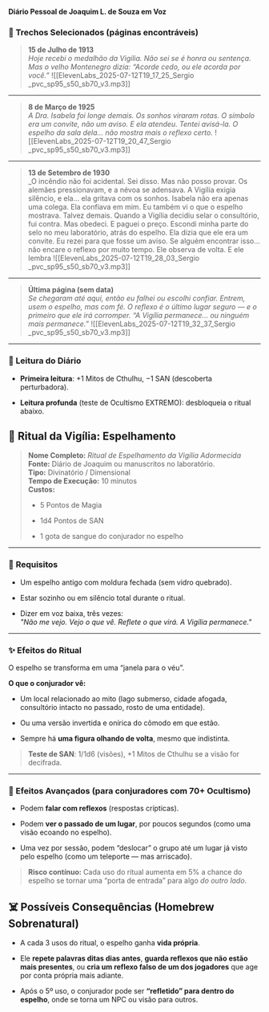 **Diário Pessoal de Joaquim L. de Souza em Voz**   
### 📝 Trechos Selecionados (páginas encontráveis)

> **15 de Julho de 1913**  
> _Hoje recebi o medalhão da Vigília. Não sei se é honra ou sentença. Mas o velho Montenegro dizia: “Acorde cedo, ou ele acorda por você.”_
> ![[ElevenLabs_2025-07-12T19_17_25_Sergio _pvc_sp95_s50_sb70_v3.mp3]]

---

> **8 de Março de 1925**  
> _A Dra. Isabela foi longe demais. Os sonhos viraram rotas. O símbolo era um convite, não um aviso. E ela atendeu. Tentei avisá-la. O espelho da sala dela... não mostra mais o reflexo certo._
> ![[ElevenLabs_2025-07-12T19_20_47_Sergio _pvc_sp95_s50_sb70_v3.mp3]]

---

> **13 de Setembro de 1930**  
_O incêndio não foi acidental. Sei disso. Mas não posso provar. Os alemães pressionavam, e a névoa se adensava. A Vigília exigia silêncio, e ela... ela gritava com os sonhos.
Isabela não era apenas uma colega. Ela confiava em mim. Eu também vi o que o espelho mostrava. Talvez demais.
Quando a Vigília decidiu selar o consultório, fui contra. Mas obedeci. E paguei o preço.
Escondi minha parte do selo no meu laboratório, atrás do espelho. Ela dizia que ele era um convite. Eu rezei para que fosse um aviso.
Se alguém encontrar isso… não encare o reflexo por muito tempo. Ele observa de volta. E ele lembra
>![[ElevenLabs_2025-07-12T19_28_03_Sergio _pvc_sp95_s50_sb70_v3.mp3]]



---

> **Última página (sem data)**  
> _Se chegaram até aqui, então eu falhei ou escolhi confiar. Entrem, usem o espelho, mas com fé. O reflexo é o último lugar seguro — e o primeiro que ele irá corromper._
> _“A Vigília permanece... ou ninguém mais permanece.”_
> ![[ElevenLabs_2025-07-12T19_32_37_Sergio _pvc_sp95_s50_sb70_v3.mp3]]

---
### 🎲 Leitura do Diário

- **Primeira leitura**: +1 Mitos de Cthulhu, −1 SAN (descoberta perturbadora).
    
- **Leitura profunda** (teste de Ocultismo EXTREMO): desbloqueia o ritual abaixo.
## 🔮 **Ritual da Vigília: Espelhamento**

> **Nome Completo:** _Ritual de Espelhamento da Vigília Adormecida_  
> **Fonte:** Diário de Joaquim ou manuscritos no laboratório.  
> **Tipo:** Divinatório / Dimensional  
> **Tempo de Execução:** 10 minutos  
> **Custos:**
> 
> - 5 Pontos de Magia
>     
> - 1d4 Pontos de SAN
>     
> - 1 gota de sangue do conjurador no espelho
>     

---

### 🎯 **Requisitos**

- Um espelho antigo com moldura fechada (sem vidro quebrado).
    
- Estar sozinho ou em silêncio total durante o ritual.
    
- Dizer em voz baixa, três vezes:  
    _"Não me vejo. Vejo o que vê. Reflete o que virá. A Vigília permanece."_
    

---

### ✨ **Efeitos do Ritual**

O espelho se transforma em uma “janela para o véu”.

**O que o conjurador vê:**

- Um local relacionado ao mito (lago submerso, cidade afogada, consultório intacto no passado, rosto de uma entidade).
    
- Ou uma versão invertida e onírica do cômodo em que estão.
    
- Sempre há **uma figura olhando de volta**, mesmo que indistinta.
    

> **Teste de SAN**: 1/1d6 (visões), +1 Mitos de Cthulhu se a visão for decifrada.

---

### 🧠 Efeitos Avançados (para conjuradores com 70+ Ocultismo)

- Podem **falar com reflexos** (respostas crípticas).
    
- Podem **ver o passado de um lugar**, por poucos segundos (como uma visão ecoando no espelho).
    
- Uma vez por sessão, podem “deslocar” o grupo até um lugar já visto pelo espelho (como um teleporte — mas arriscado).
    

> **Risco contínuo:** Cada uso do ritual aumenta em 5% a chance do espelho se tornar uma “porta de entrada” para algo _do outro lado_.
## ☠️ Possíveis Consequências (Homebrew Sobrenatural)

- A cada 3 usos do ritual, o espelho ganha **vida própria**.
    
- Ele **repete palavras ditas dias antes**, **guarda reflexos que não estão mais presentes**, ou **cria um reflexo falso de um dos jogadores** que age por conta própria mais adiante.
    
- Após o 5º uso, o conjurador pode ser **“refletido” para dentro do espelho**, onde se torna um NPC ou visão para outros.